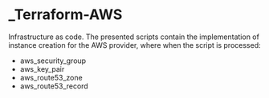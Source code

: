 # _Terraform-AWS
Infrastructure as code. The presented scripts contain the implementation of instance creation for the AWS provider,
where when the script is processed:
- aws_security_group
- aws_key_pair
- aws_route53_zone
- aws_route53_record